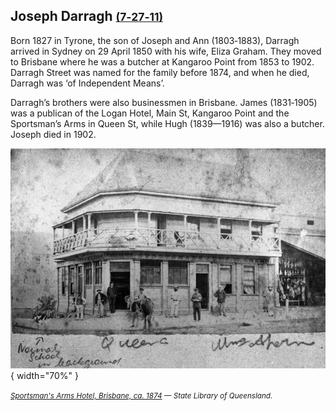 ## Joseph Darragh <small>[(7‑27‑11)](https://brisbane.discovereverafter.com/profile/31910013 "Go to Memorial Information" )</small> 

Born 1827 in Tyrone, the son of Joseph and Ann (1803‑1883), Darragh arrived in Sydney on 29 April 1850 with his wife, Eliza Graham. They moved to Brisbane where he was a butcher at Kangaroo Point from 1853 to 1902. Darragh Street was named for the family before 1874, and when he died, Darragh was ‘of Independent Means’. 

Darragh’s brothers were also businessmen in Brisbane. James (1831‑1905) was a publican of the Logan Hotel, Main St, Kangaroo Point and the Sportsman’s Arms in Queen St, while Hugh (1839—1916) was also a butcher. Joseph died in 1902.

![Sportsman's Arms Hotel, Brisbane, ca. 1874](../assets/sportsmans-arms-hotel.jpg){ width="70%" }  

*<small>[Sportsman's Arms Hotel, Brisbane, ca. 1874](http://onesearch.slq.qld.gov.au/permalink/f/1upgmng/slq_alma21257614520002061) — State Library of Queensland.</small>*

